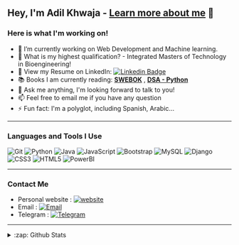 ## Hey, I'm Adil Khwaja - **[Learn more about me](https://www.linkedin.com/in/zadilkhwaja)** 👋


### Here is what I'm working on!  

- 🔭 I’m currently working on Web Development and Machine learning.
- 🤔 What is my highest qualification? - Integrated Masters of Technology in Bioengineering! 
- 📄 View my Resume on LinkedIn: [![Linkedin Badge](https://img.shields.io/badge/Adil_Khwaja-blue?style=flat-square&logo=Linkedin&logoColor=white&link=https://www.linkedin.com/in/sanket-patil-b4134362/)](https://www.linkedin.com/in/zadilkhwaja)
- 📚 Books I am currently reading: **[SWEBOK](https://www.computer.org/education/bodies-of-knowledge/software-engineering)** , **[DSA - Python](http://xpzhang.me/teach/DS19_Fall/book.pdf)**
- 💬 Ask me anything, I'm looking forward to talk to you!
- 📫 Feel free to email me if you have any question 
- ⚡ Fun fact: I'm a polyglot, including Spanish, Arabic...

---

### Languages and Tools I Use

![Git](https://img.shields.io/badge/Git-F05032?style=flat-square&logo=Git&logoColor=white)
![Python](https://img.shields.io/badge/Python-3776AB?style=flat-square&logo=Python&logoColor=white)
![Java](https://img.shields.io/badge/Java-%23ED8B00.svg?&style=flat-square&logo=Java&logoColor=white)
![JavaScript](https://img.shields.io/badge/JavaScript-F7DF1E?style=flat-square&logo=JavaScript&logoColor=white)
![Bootstrap](https://img.shields.io/badge/Bootstrap%20-%23563D7C.svg?&style=flat-square&logo=bootstrap&logoColor=white)
![MySQL](https://img.shields.io/badge/MySQL-%2300f.svg?&style=flat-square&logo=mysql&logoColor=white)
![Django](https://img.shields.io/badge/Django-092E20.svg?&style=flat-square&logo=django&logoColor=white)
![CSS3](https://img.shields.io/badge/CSS3-3776AB.svg?&style=flat-square&logo=CSS3&logoColor=white)
![HTML5](https://img.shields.io/badge/HTML5-F05032.svg?&style=flat-square&logo=HTML5&logoColor=white)
![PowerBI](https://img.shields.io/badge/PowerBI-F7DF1E.svg?&style=flat-square&logo=powerbi&logoColor=white)

---

### Contact Me

- Personal website : [![website](https://img.shields.io/badge/Adil_Portfolio-3693F3?style=flat-square&logo=icloud&logoColor=white)](https://zadilkhwaja.github.io/Adil_Portfolio/)
- Email : [![Email](https://img.shields.io/badge/zadilkhwaja@gmail.com-D14836?style=flat-square&logo=gmail&logoColor=white)](mailto:zadilkhwaja@gmail.com)
- Telegram : [![Telegram](https://img.shields.io/badge/zakhwaja-blue?style=flat-square&logo=telegram&logoColor=white)](https://t.me/zakhwaja)

---

<details>
  <summary>:zap: Github Stats</summary>
  

<p align="left"> <img src="https://komarev.com/ghpvc/?username=zadilkhwaja&label=Profile%20views&color=0e75b6&style=flat" alt="zadilkhwaja" /> </p>

[![Adil's github stats](https://github-readme-stats.vercel.app/api?username=zadilkhwaja)](https://github.com/zadilkhwaja/github-readme-stats)

<p><img align="center" src="https://github-readme-streak-stats.herokuapp.com/?user=zadilkhwaja&" alt="zadilkhwaja" /></p>

</details>
